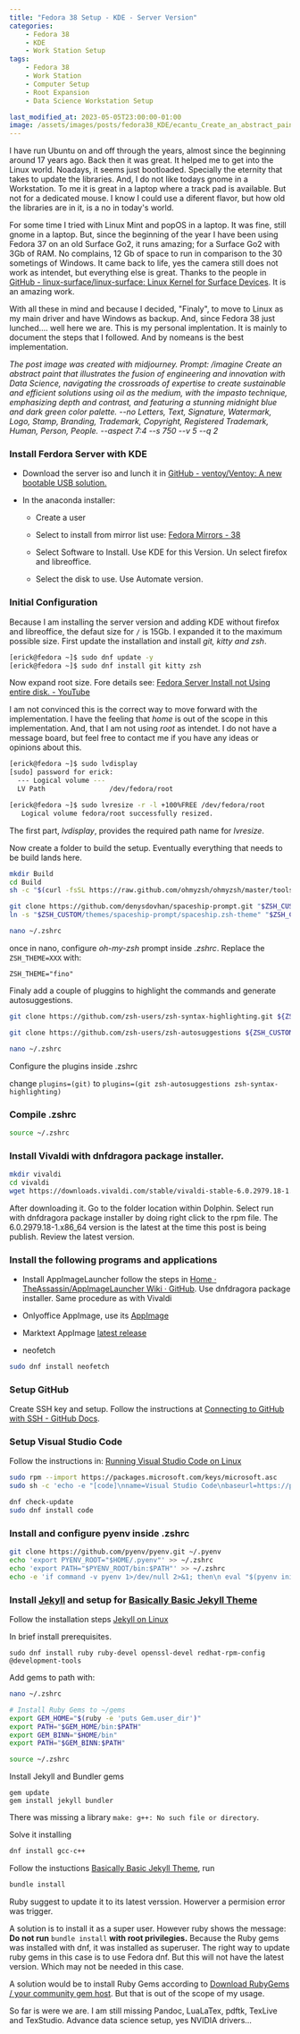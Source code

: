 ```yaml
---
title: "Fedora 38 Setup - KDE - Server Version" 
categories: 
    - Fedora 38
    - KDE
    - Work Station Setup
tags: 
    - Fedora 38
    - Work Station
    - Computer Setup
    - Root Expansion
    - Data Science Workstation Setup

last_modified_at: 2023-05-05T23:00:00-01:00
image: /assets/images/posts/fedora38_KDE/ecantu_Create_an_abstract_paint_that_illustrates_the_fusion_of__8c2afd06-0892-4da2-9ad3-4aa9e5a236d2.png
---
```


I have run Ubuntu on and off through the years,  almost since the beginning around 17 years ago. Back then it was great. It helped me to get into the Linux world. Noadays, it seems just bootloaded.  Specially the eternity that takes to update the libraries. And, I do not like todays gnome in a Workstation. To me it is great in a laptop where a track pad is available. But not for a dedicated mouse.  I know I could use a diferent flavor, but how old the libraries are in it, is a no in today's world. 

For some time I tried with Linux Mint and popOS in a laptop.  It was fine, still gnome in a laptop. But, since the beginning of the year I have been using Fedora 37 on an old Surface Go2,  it runs amazing; for a Surface Go2 with 3Gb of RAM. No complains, 12 Gb of space to run in comparison to the 30 sometings of Windows. It came back to life, yes the camera still does not work as intendet, but everything else is great. Thanks to the people in  [GitHub - linux-surface/linux-surface: Linux Kernel for Surface Devices](https://github.com/linux-surface/linux-surface). It is an amazing work. 

With all these in mind and because I decided, "Finaly", to move to Linux as my main driver and have Windows as backup. And, since Fedora 38 just lunched.... well here we are.  This is my personal implentation. It is mainly to document the steps that I followed.  And by nomeans is the best implementation. 

*The post image was created with midjourney. Prompt: /imagine Create an abstract paint that illustrates the fusion of engineering and innovation with Data Science, navigating the crossroads of expertise to create sustainable and efficient solutions using oil as the medium, with the impasto technique, emphasizing depth and contrast, and featuring a stunning midnight blue and dark green color palette. --no Letters, Text, Signature, Watermark, Logo, Stamp, Branding, Trademark, Copyright, Registered Trademark, Human, Person, People. --aspect 7:4 --s 750 --v 5 --q 2*  

### Install Ferdora Server with KDE

- Download the server iso and lunch it in [GitHub - ventoy/Ventoy: A new bootable USB solution.](https://github.com/ventoy/Ventoy)

- In the anaconda installer:
  
  - Create a user
  
  - Select to install from mirror list use: [Fedora Mirrors - 38](https://admin.fedoraproject.org/mirrormanager/mirrors/Fedora/38)
  
  - Select Software to Install. Use KDE for this Version. Un select firefox and libreoffice.
  
  - Select the disk to use. Use Automate version. 

### Initial Configuration

Because I am installing the server version and adding KDE without firefox and libreoffice, the  defaut size for `/` is 15Gb.  I expanded it to the maximum possible size. First update the installation and install *git, kitty and zsh*.

```bash
[erick@fedora ~]$ sudo dnf update -y
[erick@fedora ~]$ sudo dnf install git kitty zsh
```

Now expand root size. Fore details see: [Fedora Server Install not Using entire disk. - YouTube](https://www.youtube.com/watch?v=MfGkBe8Y5Nk)

I am not convinced this is the correct way to move forward with the implementation. I have the feeling that *home* is out of the scope in this implementation. And, that I am not using *root* as intendet. I do not have a message board, but feel free to contact me if you have any ideas or opinions about this. 

```bash
[erick@fedora ~]$ sudo lvdisplay
[sudo] password for erick:
  --- Logical volume ---
  LV Path                /dev/fedora/root

[erick@fedora ~]$ sudo lvresize -r -l +100%FREE /dev/fedora/root
   Logical volume fedora/root successfully resized.
```

The first part, *lvdisplay*, provides the required path name for *lvresize*.

Now create a folder to build the setup. Eventually everything that needs to be build lands here. 

```bash
mkdir Build
cd Build
sh -c "$(curl -fsSL https://raw.github.com/ohmyzsh/ohmyzsh/master/tools/install.sh)"

git clone https://github.com/denysdovhan/spaceship-prompt.git "$ZSH_CUSTOM/themes/spaceship-prompt" --depth=1
ln -s "$ZSH_CUSTOM/themes/spaceship-prompt/spaceship.zsh-theme" "$ZSH_CUSTOM/themes/spaceship.zsh-theme"

nano ~/.zshrc
```

once in nano, configure *oh-my-zsh* prompt inside *.zshrc*. Replace the `ZSH_THEME=XXX` with:

`ZSH_THEME="fino"`

Finaly add a couple of pluggins to highlight the commands and generate autosuggestions. 

```bash
git clone https://github.com/zsh-users/zsh-syntax-highlighting.git ${ZSH_CUSTOM:-~/.oh-my-zsh/custom}/plugins/zsh-syntax-highlighting

git clone https://github.com/zsh-users/zsh-autosuggestions ${ZSH_CUSTOM:-~/.oh-my-zsh/custom}/plugins/zsh-autosuggestions

nano ~/.zshrc
```

Configure the plugins inside .zshrc

change `plugins=(git)` to `plugins=(git zsh-autosuggestions zsh-syntax-highlighting)`

### Compile .zshrc

```bash
source ~/.zshrc
```

### Install Vivaldi with dnfdragora package installer.

```bash
mkdir vivaldi
cd vivaldi
wget https://downloads.vivaldi.com/stable/vivaldi-stable-6.0.2979.18-1.x86_64.rpm
```

After downloading it. Go to the folder location within Dolphin. Select run with dnfdragora package installer by doing right click to the rpm file. The 6.0.2979.18-1.x86_64 version is the latest at the time this post is being publish. Review the latest version.

### Install the following programs and applications

- Install AppImageLauncher follow the steps in [Home · TheAssassin/AppImageLauncher Wiki · GitHub](https://github.com/TheAssassin/AppImageLauncher/wiki). Use dnfdragora package installer. Same procedure as with Vivaldi

- Onlyoffice AppImage, use its [AppImage](https://www.onlyoffice.com/download-desktop.aspx)

- Marktext AppImage [latest release](https://github.com/marktext/marktext/releases/latest)

- neofetch 

```bash
sudo dnf install neofetch
```

### Setup GitHub

Create SSH key and setup. Follow the instructions at [Connecting to GitHub with SSH - GitHub Docs](https://docs.github.com/authentication/connecting-to-github-with-ssh). 

### Setup Visual Studio Code

Follow the instructions in: [Running Visual Studio Code on Linux](https://code.visualstudio.com/docs/setup/linux#_rhel-fedora-and-centos-based-distributions)

```bash
sudo rpm --import https://packages.microsoft.com/keys/microsoft.asc
sudo sh -c 'echo -e "[code]\nname=Visual Studio Code\nbaseurl=https://packages.microsoft.com/yumrepos/vscode\nenabled=1\ngpgcheck=1\ngpgkey=https://packages.microsoft.com/keys/microsoft.asc" > /etc/yum.repos.d/vscode.repo'

dnf check-update
sudo dnf install code
```

### Install and configure pyenv inside .zshrc

```bash
git clone https://github.com/pyenv/pyenv.git ~/.pyenv
echo 'export PYENV_ROOT="$HOME/.pyenv"' >> ~/.zshrc
echo 'export PATH="$PYENV_ROOT/bin:$PATH"' >> ~/.zshrc
echo -e 'if command -v pyenv 1>/dev/null 2>&1; then\n eval "$(pyenv init --path)"\nfi' >> ~/.zshrc
```

### Install [Jekyll](https://jekyllrb.com) and setup for [Basically Basic Jekyll Theme](https://mmistakes.github.io/jekyll-theme-basically-basic/)

Follow the installation steps [Jekyll on Linux](https://jekyllrb.com/docs/installation/other-linux/) 

In brief install prerequisites. 

```
sudo dnf install ruby ruby-devel openssl-devel redhat-rpm-config @development-tools
```

Add gems to path with:

```bash
nano ~/.zshrc
```

```bash
# Install Ruby Gems to ~/gems
export GEM_HOME="$(ruby -e 'puts Gem.user_dir')"
export PATH="$GEM_HOME/bin:$PATH"
export GEM_BINN="$HOME/bin"
export PATH="$GEM_BINN:$PATH"
```

```bash
source ~/.zshrc
```

Install Jekyll and Bundler gems

```
gem update
gem install jekyll bundler
```

There was missing a library `make: g++: No such file or directory`.

Solve it installing 

```bash
dnf install gcc-c++
```

Follow the instuctions [Basically Basic Jekyll Theme](https://mmistakes.github.io/jekyll-theme-basically-basic/), run 

```bash
bundle install
```

Ruby suggest to update it to its latest verssion. Howerver a permision error was trigger. 

A solution is to install it as a super user. However ruby shows the message: **Do not run** `bundle install`  **with root privilegies.** Because the Ruby gems was installed with dnf, it was installed as superuser. The right way to update ruby gems in this case is to use Fedora dnf. But this will not have the latest version. Which may not be needed in this case. 

A solution would be to install Ruby Gems according to  [Download RubyGems / your community gem host](https://rubygems.org/pages/download). But that is out of the scope of my usage. 

So far is were we are. I am still missing  Pandoc, LuaLaTex,  pdftk, TexLive and TexStudio. Advance data science setup, yes NVIDIA drivers... 
